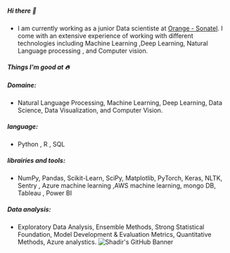 ##### Hi there 👋  
- I am currently working as a junior Data scientiste at [Orange - Sonatel](https://sonatel.sn). I come with an extensive experience of working with different technologies        including Machine Learning ,Deep Learning, Natural Language processing , and Computer vision.
##### Things I'm good at 🔥
##### Domaine: 
- Natural Language Processing, Machine Learning, Deep Learning, Data Science, Data Visualization, and Computer Vision.
##### language:
- Python , R , SQL
##### librairies and tools:
- NumPy, Pandas, Scikit-Learn, SciPy, Matplotlib, PyTorch, Keras, NLTK, Sentry , Azure machine learning ,AWS machine learning, mongo DB, Tableau , Power BI
##### Data analysis:
- Exploratory Data Analysis, Ensemble Methods, Strong Statistical Foundation, Model Development & Evaluation Metrics, Quantitative Methods, Azure analystics.
![Shadir's GitHub Banner](https://media.licdn.com/dms/image/D5616AQGgVHn6fZeFFQ/profile-displaybackgroundimage-shrink_350_1400/0/1673892485014?e=1684368000&v=beta&t=A3vj-aw2ySqPh3QaTaCXIAx77Bicww4-JYhihj8f7Pc)
